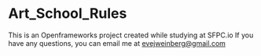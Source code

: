 # Art_School_Rules

This is an Openframeworks project created while studying at SFPC.io
If you have any questions, you can email me at evejweinberg@gmail.com
